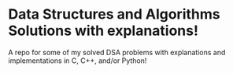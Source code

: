 # Data Structures and Algorithms Solutions with explanations!
A repo for some of my solved DSA problems with explanations and implementations in C, C++, and/or Python!
